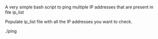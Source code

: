 A very simple bash script to ping multiple IP addresses that are present in file ip_list

Populate ip_list file with all the IP addresses you want to check. 

./ping

